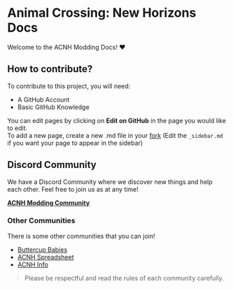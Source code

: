 # Animal Crossing: New Horizons Docs

Welcome to the ACNH Modding Docs! ❤️

## How to contribute?
To contribute to this project, you will need:
- A GitHub Account
- Basic GitHub Knowledge

You can edit pages by clicking on **Edit on GitHub** in the page you would like to edit.\
To add a new page, create a new .md file in your [fork](https://docs.github.com/pull-requests/collaborating-with-pull-requests/working-with-forks/fork-a-repo) (Edit the `_sidebar.md` if you want your page to appear in the sidebar)

## Discord Community
We have a Discord Community where we discover new things and help each other. Feel free to join us as at any time!

**[ACNH Modding Community](https://discord.gg/4cBd8dD6XS)**

### Other Communities
There is some other communities that you can join!

- [Buttercup Babies](https://discord.gg/xtvQ8yBWmb)
- [ACNH Spreadsheet](https://discord.gg/uGBmkpDcZs)
- [ACNH Info](https://discord.gg/m5kwkJV6Yu)

> Please be respectful and read the rules of each community carefully.
